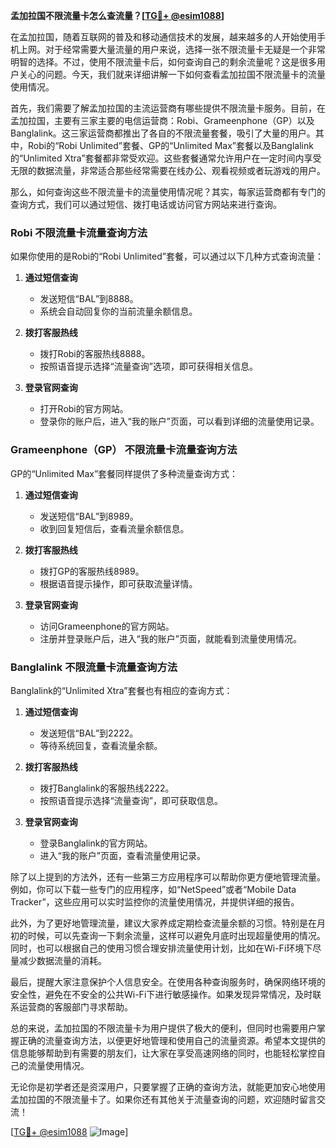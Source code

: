 **孟加拉国不限流量卡怎么查流量？[[TG💪+ @esim1088](https://t.me/s/esim1088)]**

在孟加拉国，随着互联网的普及和移动通信技术的发展，越来越多的人开始使用手机上网。对于经常需要大量流量的用户来说，选择一张不限流量卡无疑是一个非常明智的选择。不过，使用不限流量卡后，如何查询自己的剩余流量呢？这是很多用户关心的问题。今天，我们就来详细讲解一下如何查看孟加拉国不限流量卡的流量使用情况。

首先，我们需要了解孟加拉国的主流运营商有哪些提供不限流量卡服务。目前，在孟加拉国，主要有三家主要的电信运营商：Robi、Grameenphone（GP）以及Banglalink。这三家运营商都推出了各自的不限流量套餐，吸引了大量的用户。其中，Robi的“Robi Unlimited”套餐、GP的“Unlimited Max”套餐以及Banglalink的“Unlimited Xtra”套餐都非常受欢迎。这些套餐通常允许用户在一定时间内享受无限的数据流量，非常适合那些经常需要在线办公、观看视频或者玩游戏的用户。

那么，如何查询这些不限流量卡的流量使用情况呢？其实，每家运营商都有专门的查询方式，我们可以通过短信、拨打电话或访问官方网站来进行查询。

### Robi 不限流量卡流量查询方法

如果你使用的是Robi的“Robi Unlimited”套餐，可以通过以下几种方式查询流量：

1. **通过短信查询**
   - 发送短信“BAL”到8888。
   - 系统会自动回复你的当前流量余额信息。
   
2. **拨打客服热线**
   - 拨打Robi的客服热线8888。
   - 按照语音提示选择“流量查询”选项，即可获得相关信息。

3. **登录官网查询**
   - 打开Robi的官方网站。
   - 登录你的账户后，进入“我的账户”页面，可以看到详细的流量使用记录。

### Grameenphone（GP） 不限流量卡流量查询方法

GP的“Unlimited Max”套餐同样提供了多种流量查询方式：

1. **通过短信查询**
   - 发送短信“BAL”到8989。
   - 收到回复短信后，查看流量余额信息。

2. **拨打客服热线**
   - 拨打GP的客服热线8989。
   - 根据语音提示操作，即可获取流量详情。

3. **登录官网查询**
   - 访问Grameenphone的官方网站。
   - 注册并登录账户后，进入“我的账户”页面，就能看到流量使用情况。

### Banglalink 不限流量卡流量查询方法

Banglalink的“Unlimited Xtra”套餐也有相应的查询方式：

1. **通过短信查询**
   - 发送短信“BAL”到2222。
   - 等待系统回复，查看流量余额。

2. **拨打客服热线**
   - 拨打Banglalink的客服热线2222。
   - 按照语音提示选择“流量查询”，即可获取信息。

3. **登录官网查询**
   - 登录Banglalink的官方网站。
   - 进入“我的账户”页面，查看流量使用记录。

除了以上提到的方法外，还有一些第三方应用程序可以帮助你更方便地管理流量。例如，你可以下载一些专门的应用程序，如“NetSpeed”或者“Mobile Data Tracker”，这些应用可以实时监控你的流量使用情况，并提供详细的报告。

此外，为了更好地管理流量，建议大家养成定期检查流量余额的习惯。特别是在月初的时候，可以先查询一下剩余流量，这样可以避免月底时出现超量使用的情况。同时，也可以根据自己的使用习惯合理安排流量使用计划，比如在Wi-Fi环境下尽量减少数据流量的消耗。

最后，提醒大家注意保护个人信息安全。在使用各种查询服务时，确保网络环境的安全性，避免在不安全的公共Wi-Fi下进行敏感操作。如果发现异常情况，及时联系运营商的客服部门寻求帮助。

总的来说，孟加拉国的不限流量卡为用户提供了极大的便利，但同时也需要用户掌握正确的流量查询方法，以便更好地管理和使用自己的流量资源。希望本文提供的信息能够帮助到有需要的朋友们，让大家在享受高速网络的同时，也能轻松掌控自己的流量使用情况。

无论你是初学者还是资深用户，只要掌握了正确的查询方法，就能更加安心地使用孟加拉国的不限流量卡了。如果你还有其他关于流量查询的问题，欢迎随时留言交流！

[[TG💪+ @esim1088](https://t.me/s/esim1088) ![Image](https://i.postimg.cc/4NQfJmqS/Snipaste-2025-05-13-00-14-12.png)]